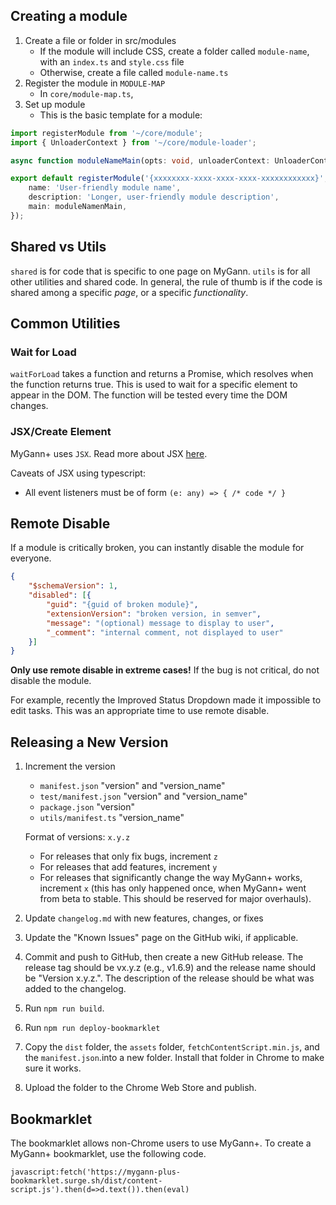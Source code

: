 ## Creating a module

1. Create a file or folder in src/modules
    * If the module will include CSS, create a folder called `module-name`, with an `index.ts` and `style.css` file
    * Otherwise, create a file called `module-name.ts`
2. Register the module in `MODULE-MAP` 
    * In `core/module-map.ts`, 
3. Set up module
    * This is the basic template for a module:
```typescript
import registerModule from '~/core/module';
import { UnloaderContext } from '~/core/module-loader';

async function moduleNameMain(opts: void, unloaderContext: UnloaderContext) {}

export default registerModule('{xxxxxxxx-xxxx-xxxx-xxxx-xxxxxxxxxxxx}', {
    name: 'User-friendly module name',
    description: 'Longer, user-friendly module description',
    main: moduleNamenMain,
}); 
```

## Shared vs Utils
`shared` is for code that is specific to one page on MyGann. `utils` is for all other utilities and shared code. In general, the rule of thumb is if the code is shared among a specific *page*, or a specific *functionality*. 

## Common Utilities

### Wait for Load

`waitForLoad` takes a function and returns a Promise, which resolves when the function returns true. This is used to wait for a specific element to appear in the DOM. The function will be tested every time the DOM changes.

### JSX/Create Element

MyGann+ uses `JSX`. Read more about JSX [here](https://reactjs.org/docs/introducing-jsx.html). 

Caveats of JSX using typescript:

* All event listeners must be of form ```(e: any) => { /* code */ }```

## Remote Disable

If a module is critically broken, you can instantly disable the module for everyone. 

```json
{
    "$schemaVersion": 1,
    "disabled": [{
        "guid": "{guid of broken module}",
        "extensionVersion": "broken version, in semver",
        "message": "(optional) message to display to user",
        "_comment": "internal comment, not displayed to user"
    }]
}
```

**Only use remote disable in extreme cases!** If the bug is not critical, do not disable the module.

For example, recently the Improved Status Dropdown made it impossible to edit tasks. This was an appropriate time to use remote disable.

## Releasing a New Version

1. Increment the version
    * `manifest.json` "version" and "version_name"
    * `test/manifest.json` "version" and "version_name"
    * `package.json` "version"
    * `utils/manifest.ts` "version_name"
    
    Format of versions: `x.y.z`
    * For releases that only fix bugs, increment `z`
    * For releases that add features, increment `y`
    * For releases that significantly change the way MyGann+ works, increment `x` (this has only happened once, when MyGann+ went from beta to stable. This should be reserved for major overhauls).

2. Update `changelog.md` with new features, changes, or fixes
3. Update the "Known Issues" page on the GitHub wiki, if applicable.
4. Commit and push to GitHub, then create a new GitHub release. The release tag should be vx.y.z (e.g., v1.6.9) and the release name should be "Version x.y.z.". The description of the release should be what was added to the changelog.
5. Run `npm run build`.
6. Run `npm run deploy-bookmarklet`
7. Copy the `dist` folder, the `assets` folder, `fetchContentScript.min.js`, and the `manifest.json`.into a new folder. Install that folder in Chrome to make sure it works.
8. Upload the folder to the Chrome Web Store and publish.

## Bookmarklet

The bookmarklet allows non-Chrome users to use MyGann+. To create a MyGann+ bookmarklet, use the following code. 

`javascript:fetch('https://mygann-plus-bookmarklet.surge.sh/dist/content-script.js').then(d=>d.text()).then(eval)`
